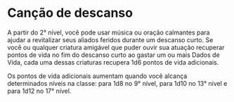 # Canção de descanso

A partir do 2° nível, você pode usar música ou oração calmantes para ajudar a revitalizar seus aliados feridos durante um descanso curto. Se você ou qualquer criatura amigável que puder ouvir sua atuação recuperar pontos de vida no fim do descanso curto ao gastar um ou mais Dados de Vida, cada uma dessas criaturas recupera 1d6 pontos de vida adicionais.

Os pontos de vida adicionais aumentam quando você alcança determinados níveis na classe: para 1d8 no 9° nível, para 1d10 no 13° nível e para 1d12 no 17° nível.